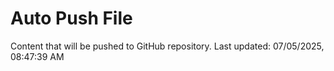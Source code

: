 # Auto Push File

Content that will be pushed to GitHub repository.
Last updated: 07/05/2025, 08:47:39 AM